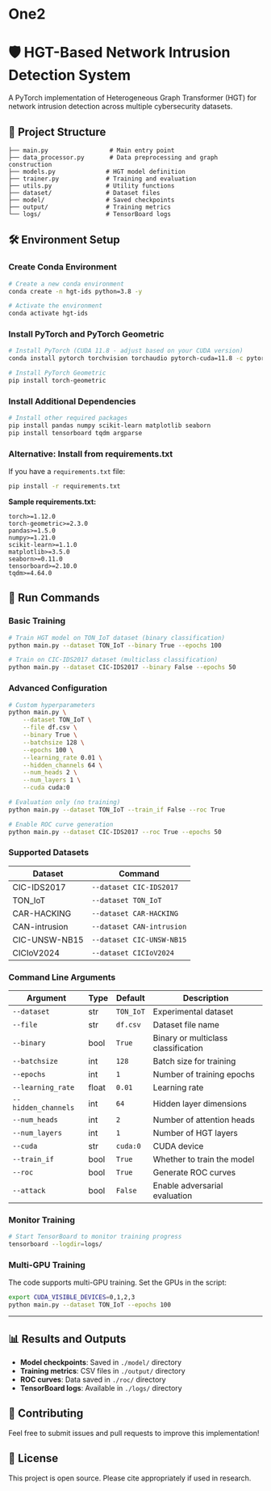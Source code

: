 # One2
# 🛡️ HGT-Based Network Intrusion Detection System

A PyTorch implementation of Heterogeneous Graph Transformer (HGT) for network intrusion detection across multiple cybersecurity datasets.

## 📁 Project Structure

```
├── main.py                 # Main entry point
├── data_processor.py       # Data preprocessing and graph construction  
├── models.py              # HGT model definition
├── trainer.py             # Training and evaluation
├── utils.py               # Utility functions
├── dataset/               # Dataset files
├── model/                 # Saved checkpoints
├── output/                # Training metrics
└── logs/                  # TensorBoard logs
```

## 🛠️ Environment Setup

### Create Conda Environment

```bash
# Create a new conda environment
conda create -n hgt-ids python=3.8 -y

# Activate the environment
conda activate hgt-ids
```

### Install PyTorch and PyTorch Geometric

```bash
# Install PyTorch (CUDA 11.8 - adjust based on your CUDA version)
conda install pytorch torchvision torchaudio pytorch-cuda=11.8 -c pytorch -c nvidia

# Install PyTorch Geometric
pip install torch-geometric
```

### Install Additional Dependencies

```bash
# Install other required packages
pip install pandas numpy scikit-learn matplotlib seaborn
pip install tensorboard tqdm argparse
```

### Alternative: Install from requirements.txt

If you have a `requirements.txt` file:

```bash
pip install -r requirements.txt
```

**Sample requirements.txt:**
```
torch>=1.12.0
torch-geometric>=2.3.0
pandas>=1.5.0
numpy>=1.21.0
scikit-learn>=1.1.0
matplotlib>=3.5.0
seaborn>=0.11.0
tensorboard>=2.10.0
tqdm>=4.64.0
```

## 🚀 Run Commands

### Basic Training

```bash
# Train HGT model on TON_IoT dataset (binary classification)
python main.py --dataset TON_IoT --binary True --epochs 100

# Train on CIC-IDS2017 dataset (multiclass classification)
python main.py --dataset CIC-IDS2017 --binary False --epochs 50
```

### Advanced Configuration

```bash
# Custom hyperparameters
python main.py \
    --dataset TON_IoT \
    --file df.csv \
    --binary True \
    --batchsize 128 \
    --epochs 100 \
    --learning_rate 0.01 \
    --hidden_channels 64 \
    --num_heads 2 \
    --num_layers 1 \
    --cuda cuda:0

# Evaluation only (no training)
python main.py --dataset TON_IoT --train_if False --roc True

# Enable ROC curve generation
python main.py --dataset CIC-IDS2017 --roc True --epochs 50
```

### Supported Datasets

| Dataset | Command |
|---------|---------|
| CIC-IDS2017 | `--dataset CIC-IDS2017` |
| TON_IoT | `--dataset TON_IoT` |
| CAR-HACKING | `--dataset CAR-HACKING` |
| CAN-intrusion | `--dataset CAN-intrusion` |
| CIC-UNSW-NB15 | `--dataset CIC-UNSW-NB15` |
| CICIoV2024 | `--dataset CICIoV2024` |

### Command Line Arguments

| Argument | Type | Default | Description |
|----------|------|---------|-------------|
| `--dataset` | str | `TON_IoT` | Experimental dataset |
| `--file` | str | `df.csv` | Dataset file name |
| `--binary` | bool | `True` | Binary or multiclass classification |
| `--batchsize` | int | `128` | Batch size for training |
| `--epochs` | int | `1` | Number of training epochs |
| `--learning_rate` | float | `0.01` | Learning rate |
| `--hidden_channels` | int | `64` | Hidden layer dimensions |
| `--num_heads` | int | `2` | Number of attention heads |
| `--num_layers` | int | `1` | Number of HGT layers |
| `--cuda` | str | `cuda:0` | CUDA device |
| `--train_if` | bool | `True` | Whether to train the model |
| `--roc` | bool | `True` | Generate ROC curves |
| `--attack` | bool | `False` | Enable adversarial evaluation |

### Monitor Training

```bash
# Start TensorBoard to monitor training progress
tensorboard --logdir=logs/
```

### Multi-GPU Training

The code supports multi-GPU training. Set the GPUs in the script:

```bash
export CUDA_VISIBLE_DEVICES=0,1,2,3
python main.py --dataset TON_IoT --epochs 100
```

---

## 📊 Results and Outputs

- **Model checkpoints**: Saved in `./model/` directory
- **Training metrics**: CSV files in `./output/` directory  
- **ROC curves**: Data saved in `./roc/` directory
- **TensorBoard logs**: Available in `./logs/` directory

## 🤝 Contributing

Feel free to submit issues and pull requests to improve this implementation!

## 📄 License

This project is open source. Please cite appropriately if used in research.
